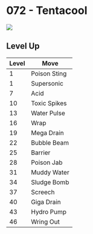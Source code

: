 # 072 - Tentacool
![][072]

## Level Up

Level | Move
---   | ---
  1   | Poison Sting
  1   | Supersonic
  7   | Acid
 10   | Toxic Spikes
 13   | Water Pulse
 16   | Wrap
 19   | Mega Drain
 22   | Bubble Beam
 25   | Barrier
 28   | Poison Jab
 31   | Muddy Water
 34   | Sludge Bomb
 37   | Screech
 40   | Giga Drain
 43   | Hydro Pump
 46   | Wring Out

[072]: ../img/pokemon/072.png
